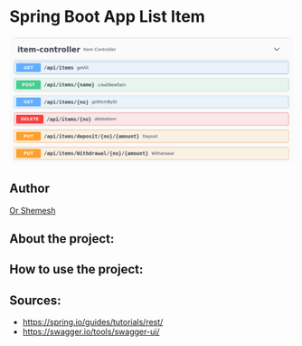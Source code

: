 # Spring Boot App List Item
![image](https://raw.githubusercontent.com/OrShemesh1992/ItemsController-Spring-Boot/main/image/image_project.png)


## Author
 [Or Shemesh](https://github.com/OrShemesh1992)


## About the project:


## How to use the project:


## Sources:

* https://spring.io/guides/tutorials/rest/
* https://swagger.io/tools/swagger-ui/

